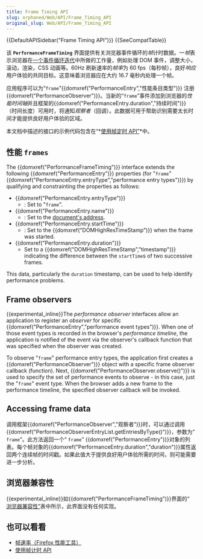 ```yaml
---
title: Frame Timing API
slug: orphaned/Web/API/Frame_Timing_API
original_slug: Web/API/Frame_Timing_API
---
```

{{DefaultAPISidebar("Frame Timing API")}} {{SeeCompatTable}}

该 **`PerformanceFrameTiming`** 界面提供有关浏览器事件循环的*帧*计时数据。一*帧*表示浏览器在[一个事件循环迭代](https://html.spec.whatwg.org/multipage/webappapis.html#processing-model-8)中所做的工作量，例如处理 DOM 事件，调整大小，滚动，渲染，CSS 动画等。60Hz 刷新速率的*帧率*为 60 fps（每秒帧），良好*响应*用户体验的共同目标。这意味着浏览器应在大约 16.7 毫秒内处理一个帧。

应用程序可以为“`frame`”{{domxref("PerformanceEntry","性能条目类型")}} 注册 {{domxref("PerformanceObserver")}}。当新的“`frame`”事件添加到浏览器的*性能时间轴*并且框架的{{domxref("PerformanceEntry.duration","持续时间")}}（时间长度）可用时，将通知*观察者*（回调）。此数据可用于帮助识别需要太长时间才能提供良好用户体验的区域。

本文档中描述的接口的示例代码包含在“*[使用帧定时 API”](/Web/API/Frame_Timing_API/Using_the_Frame_Timing_API)*中。

## 性能 `frames`

The {{domxref("PerformanceFrameTiming")}} interface extends the following {{domxref("PerformanceEntry")}} properties (for "`frame`" {{domxref("PerformanceEntry.entryType","performance entry types")}}) by qualifying and constrainting the properties as follows:

- {{domxref("PerformanceEntry.entryType")}}
  - : Set to "`frame`".
- {{domxref("PerformanceEntry.name")}}
  - : Set to the [document's address](https://dom.spec.whatwg.org/#concept-document-url).
- {{domxref("PerformanceEntry.startTime")}}
  - : Set to the {{domxref("DOMHighResTimeStamp")}} when the frame was started.
- {{domxref("PerformanceEntry.duration")}}
  - Set to a {{domxref("DOMHighResTimeStamp","timestamp")}} indicating the difference between the `startTime`s of two successive frames.</dd></dl>

This data, particularly the `duration` timestamp, can be used to help identify performance problems.

## Frame observers

{{experimental_inline}}The _performance observer_ interfaces allow an application to register an _observer_ for specific {{domxref("PerformanceEntry","performance event types")}}. When one of those event types is recorded in the browser's _performance timeline_, the application is notified of the event via the observer's callback function that was specified when the observer was created.

To observe "`frame`" performance entry types, the application first creates a {{domxref("PerformanceObserver")}} object with a specific frame observer callback (function). Next, {{domxref("PerformanceObserver.observe()")}} is used to specify the set of performance events to observe - in this case, just the "`frame`" event type. When the browser adds a new frame to the performance timeline, the specified observer callback will be invoked.

## Accessing frame data

调用框架{{domxref("PerformanceObserver","观察者")}}时，可以通过调用{{domxref("PerformanceObserverEntryList.getEntriesByType()")}}，参数为” `frame`“。此方法返回一个“ `frame`” {{domxref("PerformanceEntry")}}对象的列表。每个帧对象的{{domxref("PerformanceEntry.duration","duration")}}属性返回两个连续帧的时间戳。如果此值大于提供良好用户体验所需的时间，则可能需要进一步分析。

## 浏览器兼容性

{{experimental_inline}}如{{domxref("PerformanceFrameTiming")}}界面的“ [浏览器兼容性”](/Web/API/PerformanceFrameTiming#Browser_compatibility)表中所示，此界面没有任何实现。

## 也可以看看

- [帧速率（Firefox 性能工具）](/docs/Tools/Performance/Frame_rate)
- [使用帧计时 API](/Web/API/Frame_Timing_API/Using_the_Frame_Timing_API)
